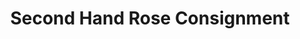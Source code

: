 ---
title: "Second Hand Rose Consignment"
url: /erie/second-hand-rose-consignment/
shop: charity
---
